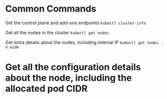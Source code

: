 # Common Commands

Get the control plane and add-ons endpoints
`kubectl cluster-info`

Get all the nodes in the cluster
`kubectl get nodes`

Get extra details about the nodes, including  internal IP
`kubectl get nodes -o wide`

# Get all the configuration details about the node, including the allocated pod CIDR